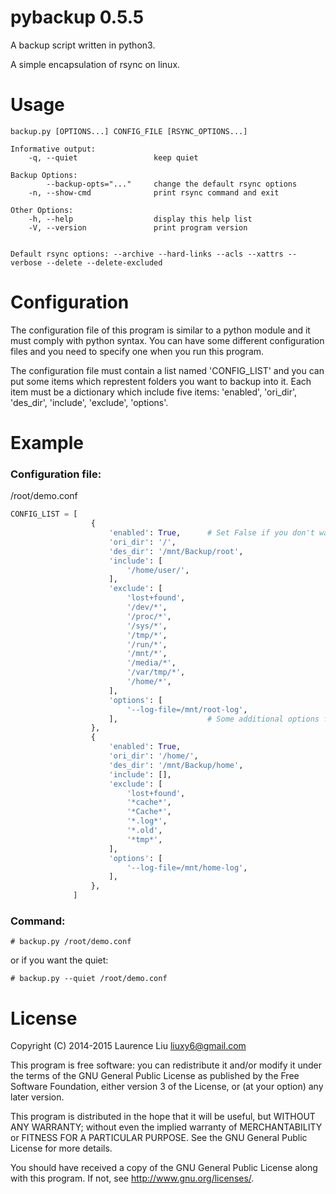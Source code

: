 # pybackup 0.5.5

A backup script written in python3.

A simple encapsulation of rsync on linux.


# Usage

    backup.py [OPTIONS...] CONFIG_FILE [RSYNC_OPTIONS...]

    Informative output:
        -q, --quiet                 keep quiet

    Backup Options:
            --backup-opts="..."     change the default rsync options
        -n, --show-cmd              print rsync command and exit

    Other Options:
        -h, --help                  display this help list
        -V, --version               print program version


    Default rsync options: --archive --hard-links --acls --xattrs --verbose --delete --delete-excluded


# Configuration

The configuration file of this program is similar to a python module and it must comply with python syntax. You can have some different configuration files and you need to specify one when you run this program.

The configuration file must contain a list named 'CONFIG_LIST' and you can put some items which represtent folders you want to backup into it. Each item must be a dictionary which include five items: 'enabled', 'ori_dir', 'des_dir', 'include', 'exclude', 'options'.


# Example

### Configuration file:

/root/demo.conf

```python
CONFIG_LIST = [
                  {
                      'enabled': True,      # Set False if you don't want to backup this folder
                      'ori_dir': '/',
                      'des_dir': '/mnt/Backup/root',
                      'include': [
                          '/home/user/',
                      ],
                      'exclude': [
                          'lost+found',
                          '/dev/*',
                          '/proc/*',
                          '/sys/*',
                          '/tmp/*',
                          '/run/*',
                          '/mnt/*',
                          '/media/*',
                          '/var/tmp/*',
                          '/home/*',
                      ],
                      'options': [
                          '--log-file=/mnt/root-log',
                      ],                    # Some additional options for rsync
                  },
                  {
                      'enabled': True,
                      'ori_dir': '/home/',
                      'des_dir': '/mnt/Backup/home',
                      'include': [],
                      'exclude': [
                          'lost+found',
                          '*cache*',
                          '*Cache*',
                          '*.log*',
                          '*.old',
                          '*tmp*',
                      ],
                      'options': [
                          '--log-file=/mnt/home-log',
                      ],
                  },
              ]
```

### Command:

    # backup.py /root/demo.conf

or if you want the quiet:

    # backup.py --quiet /root/demo.conf


# License

Copyright (C) 2014-2015  Laurence Liu <liuxy6@gmail.com>

This program is free software: you can redistribute it and/or modify it under the terms of the GNU General Public License as published by the Free Software Foundation, either version 3 of the License, or (at your option) any later version.

This program is distributed in the hope that it will be useful, but WITHOUT ANY WARRANTY; without even the implied warranty of MERCHANTABILITY or FITNESS FOR A PARTICULAR PURPOSE.  See the GNU General Public License for more details.

You should have received a copy of the GNU General Public License along with this program.  If not, see <http://www.gnu.org/licenses/>.
